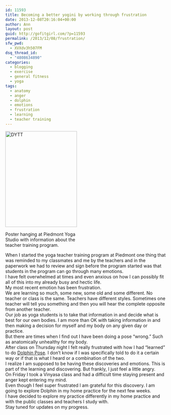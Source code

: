 ```yaml
---
id: 11593
title: Becoming a better yogini by working through frustration
date: 2013-12-08T20:16:04+00:00
author: Ann
layout: post
guid: http://gofitgirl.com/?p=11593
permalink: /2013/12/08/frustration/
sfw_pwd:
  - XVXdv3h507FM
dsq_thread_id:
  - "4808634890"
categories:
  - blogging
  - exercise
  - general fitness
  - yoga
tags:
  - anatomy
  - anger
  - dolphin
  - emotions
  - frustration
  - learning
  - teacher training
---
```

<div id="attachment_11595" style="width: 235px" class="wp-caption alignleft">
  <a href="http://gofitgirl.com/2013/12/frustration/dytt/" rel="attachment wp-att-11595"><img class="size-medium wp-image-11595" alt="DYTT" src="http://gofitgirl.com/wp-content/uploads/2013/12/DYTT-225x300.jpg" width="225" height="300" /></a>
  
  <p class="wp-caption-text">
    Poster hanging at Piedmont Yoga Studio with information about the teacher training program.
  </p>
</div>

  
When I started the yoga teacher training program at Piedmont one thing that was reminded to my classmates and me by the teachers and in the paperwork we had to review and sign before the program started was that students in the program can go through many emotions.  
I have felt overwhelmed at times and even anxious on how I can possibly fit all of this into my already busy and hectic life.  
My most recent emotion has been frustration.  
We are learning so much, some new, some old and some different. No teacher or class is the same. Teachers have different styles. Sometimes one teacher will tell you something and then you will hear the complete opposite from another teacher.  
Our job as yoga students is to take that information in and decide what is best for our own bodies. I am more than OK with taking information in and then making a decision for myself and my body on any given day or practice.  
But there are times when I find out I have been doing a pose &#8220;wrong.&#8221; Such as anatomically unhealthy for my body.  
After class on Thursday night I felt really frustrated with how I had &#8220;learned&#8221; to do [Dolphin Pose](http://www.yogajournal.com/poses/2462). I don&#8217;t know if I was specifically told to do it a certain way or if that is what I heard or a combination of the two.  
I realize I am supposed to be having these discoveries and emotions. This is part of the learning and discovering. But frankly, I just feel a little angry.  
On Friday I took a Vinyasa class and had a difficult time staying present and anger kept entering my mind.  
Even though I feel super frustrated I am grateful for this discovery. I am going to explore Dolphin in my home practice for the next few weeks.  
I have decided to explore my practice differently in my home practice and with the public classes and teachers I study with.  
Stay tuned for updates on my progress.